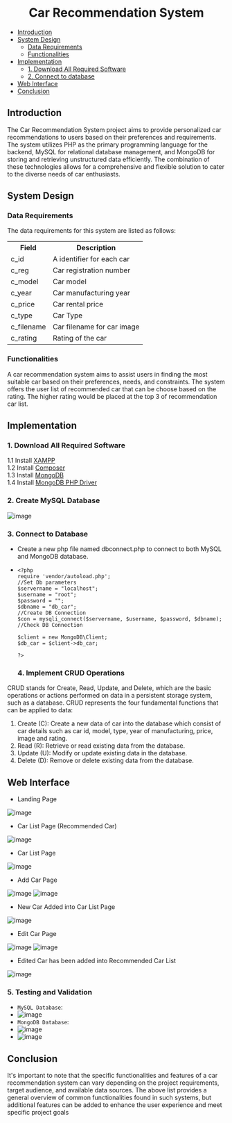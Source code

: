<h1 align='center'>Car Recommendation System</h1>


- [Introduction](#introduction)
- [System Design](#system-design)
  - [Data Requirements](#data-requirements)
  - [Functionalities](#functionalities)
- [Implementation](#implementation)
  - [1. Download All Required Software](#1-download-all-required-software)
  - [2. Connect to database](#2-connect-to-database)
- [Web Interface](#web-interface)
- [Conclusion](#conclusion)


## Introduction
The Car Recommendation System project aims to provide personalized car recommendations to users based on their preferences and requirements. The system utilizes PHP as the primary programming language for the backend, MySQL for relational database management, and MongoDB for storing and retrieving unstructured data efficiently. The combination of these technologies allows for a comprehensive and flexible solution to cater to the diverse needs of car enthusiasts.


## System Design

### Data Requirements
 The data requirements for this system are listed as follows:
  <table>
  <tr>
    <th>Field</th>
    <th>Description</th>
  </tr>
  <tr>
    <td>c_id</td>
    <td>A identifier for each car</td>
  </tr>
  <tr>
    <td>c_reg</td>
    <td>Car registration number</td>
  </tr>
  <tr>
    <td>c_model</td>
    <td>Car model</td>
  </tr>
  <tr>
    <td>c_year</td>
    <td>Car manufacturing year</td>
  </tr>
  <tr>
    <td>c_price</td>
    <td>Car rental price</td>
  </tr>
  <tr>
    <td>c_type</td>
    <td>Car Type</td>
  </tr>
  <tr>
    <td>c_filename</td>
    <td>Car filename for car image</td>
  </tr>
  <tr>
    <td>c_rating</td>
    <td>Rating of the car</td>
  </tr>
</table>

### Functionalities
A car recommendation system aims to assist users in finding the most suitable car based on their preferences, needs, and constraints. The system offers the user list of recommended car that can be choose based on the rating. The higher rating would be placed at the top 3 of recommendation car list.



## Implementation

### 1. Download All Required Software

1.1 Install [XAMPP](https://www.apachefriends.org/download.html) <br>
1.2 Install [Composer](https://getcomposer.org/download/) <br>
1.3 Install [MongoDB](https://www.mongodb.com/try/download/community) <br>
1.4 Install [MongoDB PHP Driver](https://pecl.php.net/package/mongodb) <br>

### 2. Create MySQL Database
![image](https://github.com/drshahizan/special-topic-data-engineering/assets/92329710/a42d2f68-760b-4a17-aa6b-fc5b81276c70)

### 3. Connect to Database
- Create a new php file named dbconnect.php to connect to both MySQL and MongoDB database.
- ```
  <?php 
  require 'vendor/autoload.php';
  //Set Db parameters
  $servername = "localhost";
  $username = "root";
  $password = "";
  $dbname = "db_car";
  //Create DB Connection
  $con = mysqli_connect($servername, $username, $password, $dbname);
  //Check DB Connection
  
  $client = new MongoDB\Client;
  $db_car = $client->db_car;
  
  ?>
  ```

  ### 4. Implement CRUD Operations
CRUD stands for Create, Read, Update, and Delete, which are the basic operations or actions performed on data in a persistent storage system, such as a database. CRUD represents the four fundamental functions that can be applied to data:
1. Create (C): Create a new data of car into the database which consist of car details such as car id, model, type, year of manufacturing, price, image and rating.
2. Read (R): Retrieve or read existing data from the database.
3. Update (U): Modify or update existing data in the database.
4. Delete (D): Remove or delete existing data from the database.

## Web Interface
- Landing Page
  
![image](https://github.com/drshahizan/special-topic-data-engineering/assets/92329710/df27792a-9b34-4977-94b2-9b7dcbc69981)


- Car List Page (Recommended Car)
  
![image](https://github.com/drshahizan/special-topic-data-engineering/assets/92329710/576a53b0-319f-4112-9ad3-3f5d60122d3f)


- Car List Page
  
![image](https://github.com/drshahizan/special-topic-data-engineering/assets/92329710/b280c41d-4e72-4336-9c80-afbd3d07541a)

- Add Car Page
  
![image](https://github.com/drshahizan/special-topic-data-engineering/assets/92329710/6132d9d1-73fc-4096-a618-5df69fd0f14c)
![image](https://github.com/drshahizan/special-topic-data-engineering/assets/92329710/a472a0cb-5f9b-49cd-bee8-96fe553b9f1c)


- New Car Added into Car List Page
  
![image](https://github.com/drshahizan/special-topic-data-engineering/assets/92329710/2849240e-69f6-4efe-8571-1c911c7caa8a)

- Edit Car Page
  
![image](https://github.com/drshahizan/special-topic-data-engineering/assets/92329710/d1191bdd-4802-49de-a320-02b89c0bc419)
![image](https://github.com/drshahizan/special-topic-data-engineering/assets/92329710/a72f321b-c8df-420a-a48e-64912bfaf3e5)

- Edited Car has been added into Recommended Car List
  
![image](https://github.com/drshahizan/special-topic-data-engineering/assets/92329710/17699ec9-7da1-4f8f-aa94-5377959d9a46)

  ### 5. Testing and Validation
- `MySQL Database`:
- ![image](https://github.com/drshahizan/special-topic-data-engineering/assets/92329710/af5ffbb7-678a-4d5c-9aa1-2e55338aaa11)
- `MongoDB Database`:
- ![image](https://github.com/drshahizan/special-topic-data-engineering/assets/92329710/1cfe14d2-bdd6-4105-9439-80d3743ec021)
- ![image](https://github.com/drshahizan/special-topic-data-engineering/assets/92329710/3c611198-9ed8-484c-96a9-692c1bc130fa)




## Conclusion

It's important to note that the specific functionalities and features of a car recommendation system can vary depending on the project requirements, target audience, and available data sources. The above list provides a general overview of common functionalities found in such systems, but additional features can be added to enhance the user experience and meet specific project goals




